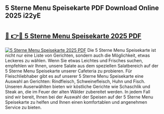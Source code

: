 ## 5 Sterne Menu Speisekarte PDF Download Online 2025 i22yE

# <h2><a href="http://gc6rja.nevu.top/?p=5+Sterne+Menu+Speisekarte">🔗 👉🔴 5 Sterne Menu Speisekarte 2025 PDF</a></h2>

[![5 Sterne Menu Speisekarte 2025 PDF](https://i.imgur.com/dBaPXMq.png)](http://gc6rja.nevu.top/?p=5+Sterne+Menu+Speisekarte)
Die 5 Sterne Menu Speisekarte ist nicht nur eine Liste von Gerichten, sondern auch die Möglichkeit, etwas Leckeres zu wählen. Wenn Sie etwas Leichtes und Frisches suchen, empfehlen wir Ihnen, unsere Salate aus dem speziellen Salatbereich auf der 5 Sterne Menu Speisekarte unserer Cafeteria zu probieren. Für Fleischliebhaber gibt es auf unserer 5 Sterne Menu Speisekarte eine Auswahl an Gerichten: Rindfleisch, Schweinefleisch, Huhn und Fisch. Unseren Auserwählten bieten wir köstliche Gerichte wie Schaschlik und Steak an, die im Feuer der alten Wälder zubereitet werden. In jedem Fall sind wir bereit, Ihnen bei der Auswahl der Speisen auf der 5 Sterne Menu Speisekarte zu helfen und Ihnen einen komfortablen und angenehmen Service zu bieten.
